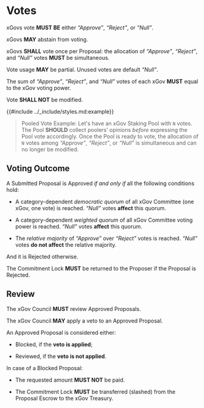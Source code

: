 # Votes

xGovs vote **MUST BE** either _“Approve”_, _“Reject”_, or _“Null”_.

xGovs **MAY** abstain from voting.

xGovs **SHALL** vote once per Proposal: the allocation of _“Approve”_, _“Reject”_,
and _“Null”_ votes **MUST** be simultaneous.

Vote usage **MAY** be partial. Unused votes are default _“Null”_.

The sum of _“Approve”_, _“Reject”_, and _“Null”_ votes of each xGov **MUST** equal
to the xGov voting power.

Vote **SHALL NOT** be modified.

{{#include ../_include/styles.md:example}}
> Pooled Vote Example: Let's have an xGov Staking Pool with `N` votes. The Pool
> **SHOULD** collect poolers’ opinions _before_ expressing the Pool vote accordingly.
> Once the Pool is ready to vote, the allocation of `N` votes among _“Approve”_,
> _“Reject”_, or _“Null”_ is simultaneous and can no longer be modified.

## Voting Outcome

A Submitted Proposal is Approved _if and only if_ all the following conditions hold:

- A category-dependent _democratic quorum_ of all xGov Committee (one xGov, one vote)
is reached. _“Null”_ votes **affect** this quorum.

- A category-dependent _weighted quorum_ of all xGov Committee voting power is reached.
_“Null”_ votes **affect** this quorum.

- The _relative majority_ of _“Approve”_ over _“Reject”_ votes is reached. _“Null”_
votes **do not affect** the relative majority.

And it is Rejected otherwise.

The Commitment Lock **MUST** be returned to the Proposer if the Proposal is Rejected.

## Review

The xGov Council **MUST** review Approved Proposals.

The xGov Council **MAY** apply a veto to an Approved Proposal.

An Approved Proposal is considered either:

- Blocked, if the **veto is applied**;

- Reviewed, if the **veto is not applied**.

In case of a Blocked Proposal:

- The requested amount **MUST NOT** be paid.

- The Commitment Lock **MUST** be transferred (slashed) from the Proposal Escrow
to the xGov Treasury.
